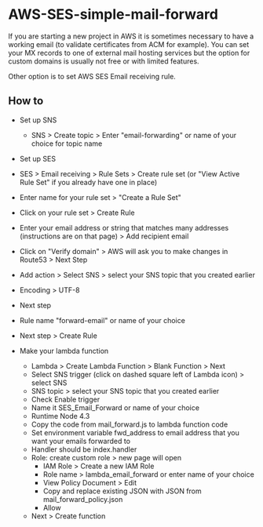 # AWS-SES-simple-mail-forward

If you are starting a new project in AWS it is sometimes necessary to have a working email (to validate certificates from ACM for example). You can set your MX records to one of external mail hosting services but the option for custom domains is usually not free or with limited features. 

Other option is to set AWS SES Email receiving rule. 

## How to 
* Set up SNS
  * SNS > Create topic > Enter "email-forwarding" or name of your choice for topic name
  
* Set up SES
 * SES > Email receiving > Rule Sets > Create rule set (or "View Active Rule Set" if you already have one in place)
 * Enter name for your rule set > "Create a Rule Set"
 * Click on your rule set > Create Rule 
 * Enter your email address or string that matches many addresses (instructions are on that page) > Add recipient email
 * Click on "Verify domain" > AWS will ask you to make changes in Route53 > Next Step
 * Add action > Select SNS > select your SNS topic that you created earlier
 * Encoding > UTF-8
 * Next step
 * Rule name "forward-email" or name of your choice
 * Next step > Create Rule
 
* Make your lambda function
  * Lambda > Create Lambda Function > Blank Function > Next
  * Select SNS trigger (click on dashed square left of Lambda icon) > select SNS
  * SNS topic > select your SNS topic that you created earlier
  * Check Enable trigger
  * Name it SES_Email_Forward or name of your choice
  * Runtime Node 4.3
  * Copy the code from mail_forward.js to lambda function code
  * Set environment variable fwd_address to email address that you want your emails forwarded to
  * Handler should be index.handler
  * Role: create custom role > new page will open
    * IAM Role > Create a new IAM Role
    * Role name > lambda_email_forward or enter name of your choice
    * View Policy Document > Edit
    * Copy and replace existing JSON with JSON from mail_forward_policy.json
    * Allow
  * Next > Create function
  
